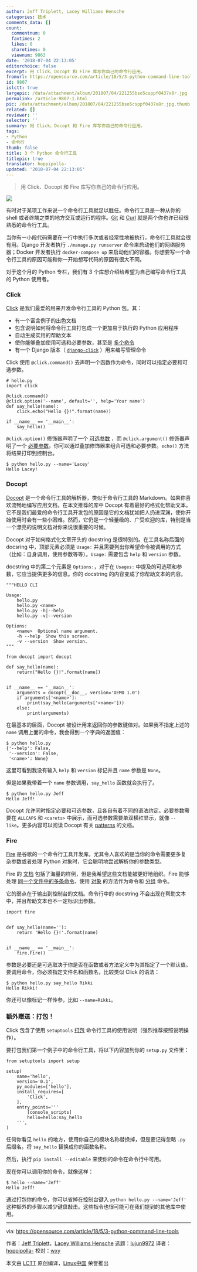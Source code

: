 ```yaml
---
author: Jeff Triplett, Lacey Williams Hensche
categories: 技术
comments_data: []
count:
  commentnum: 0
  favtimes: 2
  likes: 0
  sharetimes: 0
  viewnum: 9863
date: '2018-07-04 22:13:05'
editorchoice: false
excerpt: 用 Click、Docopt 和 Fire 库写你自己的命令行应用。
fromurl: https://opensource.com/article/18/5/3-python-command-line-tools
id: 9807
islctt: true
largepic: /data/attachment/album/201807/04/221255bso5csppf0437x8r.jpg
permalink: /article-9807-1.html
pic: /data/attachment/album/201807/04/221255bso5csppf0437x8r.jpg.thumb.jpg
related: []
reviewer: ''
selector: ''
summary: 用 Click、Docopt 和 Fire 库写你自己的命令行应用。
tags:
- Python
- 命令行
thumb: false
title: 3 个 Python 命令行工具
titlepic: true
translator: hoppipolla-
updated: '2018-07-04 22:13:05'
---
```



> 
> 用 Click、Docopt 和 Fire 库写你自己的命令行应用。
> 
> 
> 


![](/data/attachment/album/201807/04/221255bso5csppf0437x8r.jpg)


有时对于某项工作来说一个命令行工具就足以胜任。命令行工具是一种从你的 shell 或者终端之类的地方交互或运行的程序。[Git](https://git-scm.com/) 和 [Curl](https://curl.haxx.se/) 就是两个你也许已经很熟悉的命令行工具。


当你有一小段代码需要在一行中执行多次或者经常性地被执行，命令行工具就会很有用。Django 开发者执行 `./manage.py runserver` 命令来启动他们的网络服务器；Docker 开发者执行 `docker-compose up` 来启动他们的容器。你想要写一个命令行工具的原因可能和你一开始想写代码的原因有很大不同。


对于这个月的 Python 专栏，我们有 3 个库想介绍给希望为自己编写命令行工具的 Python 使用者。


### Click


[Click](http://click.pocoo.org/5/) 是我们最爱的用来开发命令行工具的 Python 包。其：


* 有一个富含例子的出色文档
* 包含说明如何将命令行工具打包成一个更加易于执行的 Python 应用程序
* 自动生成实用的帮助文本
* 使你能够叠加使用可选和必要参数，甚至是 [多个命令](http://click.pocoo.org/5/commands/)
* 有一个 Django 版本（ [`django-click`](https://github.com/GaretJax/django-click) ）用来编写管理命令


Click 使用 `@click.command()` 去声明一个函数作为命令，同时可以指定必要和可选参数。



```
# hello.py
import click 

@click.command()
@click.option('--name', default='', help='Your name')
def say_hello(name):
    click.echo("Hello {}!".format(name))

if __name__ == '__main__':
    say_hello()

```

`@click.option()` 修饰器声明了一个 [可选参数](http://click.pocoo.org/5/options/) ，而 `@click.argument()` 修饰器声明了一个 [必要参数](http://click.pocoo.org/5/arguments/)。你可以通过叠加修饰器来组合可选和必要参数。`echo()` 方法将结果打印到控制台。



```
$ python hello.py --name='Lacey'
Hello Lacey!

```

### Docopt


[Docopt](http://docopt.org/) 是一个命令行工具的解析器，类似于命令行工具的 Markdown。如果你喜欢流畅地编写应用文档，在本文推荐的库中 Docopt 有着最好的格式化帮助文本。它不是我们最爱的命令行工具开发包的原因是它的文档犹如把人扔进深渊，使你开始使用时会有一些小困难。然而，它仍是一个轻量级的、广受欢迎的库，特别是当一个漂亮的说明文档对你来说很重要的时候。


Docopt 对于如何格式化文章开头的 docstring 是很特别的。在工具名称后面的 docsring 中，顶部元素必须是 `Usage:` 并且需要列出你希望命令被调用的方式（比如：自身调用，使用参数等等）。`Usage:` 需要包含 `help` 和 `version` 参数。


docstring 中的第二个元素是 `Options:`，对于在 `Usages:` 中提及的可选项和参数，它应当提供更多的信息。你的 docstring 的内容变成了你帮助文本的内容。



```
"""HELLO CLI

Usage:
    hello.py
    hello.py <name>
    hello.py -h|--help
    hello.py -v|--version

Options:
    <name>  Optional name argument.
    -h --help  Show this screen.
    -v --version  Show version.
"""

from docopt import docopt

def say_hello(name):
    return("Hello {}!".format(name))


if __name__ == '__main__':
    arguments = docopt(__doc__, version='DEMO 1.0')
    if arguments['<name>']:
        print(say_hello(arguments['<name>']))
    else:
        print(arguments)

```

在最基本的层面，Docopt 被设计用来返回你的参数键值对。如果我不指定上述的 `name` 调用上面的命令，我会得到一个字典的返回值：



```
$ python hello.py
{'--help': False,
 '--version': False,
 '<name>': None}

```

这里可看到我没有输入 `help` 和 `version` 标记并且 `name` 参数是 `None`。


但是如果我带着一个 `name` 参数调用，`say_hello` 函数就会执行了。



```
$ python hello.py Jeff
Hello Jeff!

```

Docopt 允许同时指定必要和可选参数，且各自有着不同的语法约定。必要参数需要在 `ALLCAPS` 和 `<carets>` 中展示，而可选参数需要单双横杠显示，就像 `--like`。更多内容可以阅读 Docopt 有关 [patterns](https://github.com/docopt/docopt#usage-pattern-format) 的文档。


### Fire


[Fire](https://github.com/google/python-fire) 是谷歌的一个命令行工具开发库。尤其令人喜欢的是当你的命令需要更多复杂参数或者处理 Python 对象时，它会聪明地尝试解析你的参数类型。


Fire 的 [文档](https://github.com/google/python-fire/blob/master/docs/guide.md) 包括了海量的样例，但是我希望这些文档能被更好地组织。Fire 能够处理 [同一个文件中的多条命令](https://github.com/google/python-fire/blob/master/docs/guide.md#exposing-multiple-commands)、使用 [对象](https://github.com/google/python-fire/blob/master/docs/guide.md#version-3-firefireobject) 的方法作为命令和 [分组](https://github.com/google/python-fire/blob/master/docs/guide.md#grouping-commands) 命令。


它的弱点在于输出到控制台的文档。命令行中的 docstring 不会出现在帮助文本中，并且帮助文本也不一定标识出参数。



```
import fire


def say_hello(name=''):
    return 'Hello {}!'.format(name)


if __name__ == '__main__':
    fire.Fire()

```

参数是必要还是可选取决于你是否在函数或者方法定义中为其指定了一个默认值。要调用命令，你必须指定文件名和函数名，比较类似 Click 的语法：



```
$ python hello.py say_hello Rikki
Hello Rikki!

```

你还可以像标记一样传参，比如 `--name=Rikki`。


### 额外赠送：打包！


Click 包含了使用 `setuptools` [打包](http://click.pocoo.org/5/setuptools/) 命令行工具的使用说明（强烈推荐按照说明操作）。


要打包我们第一个例子中的命令行工具，将以下内容加到你的 `setup.py` 文件里：



```
from setuptools import setup

setup(
    name='hello',
    version='0.1',
    py_modules=['hello'],
    install_requires=[
        'Click',
    ],
    entry_points='''
        [console_scripts]
        hello=hello:say_hello
    ''',
)

```

任何你看见 `hello` 的地方，使用你自己的模块名称替换掉，但是要记得忽略 `.py` 后缀名。将 `say_hello` 替换成你的函数名称。


然后，执行 `pip install --editable` 来使你的命令在命令行中可用。


现在你可以调用你的命令，就像这样：



```
$ hello --name='Jeff'
Hello Jeff!

```

通过打包你的命令，你可以省掉在控制台键入 `python hello.py --name='Jeff'` 这种额外的步骤以减少键盘敲击。这些指令也很可能可在我们提到的其他库中使用。




---


via: <https://opensource.com/article/18/5/3-python-command-line-tools>


作者：[Jeff Triplett](https://opensource.com/users/laceynwilliams)，[Lacey Williams Hensche](https://opensource.com/users/laceynwilliams) 选题：[lujun9972](https://github.com/lujun9972) 译者：[hoppipolla-](https://github.com/hoppipolla-) 校对：[wxy](https://github.com/wxy)


本文由 [LCTT](https://github.com/LCTT/TranslateProject) 原创编译，[Linux中国](https://linux.cn/) 荣誉推出